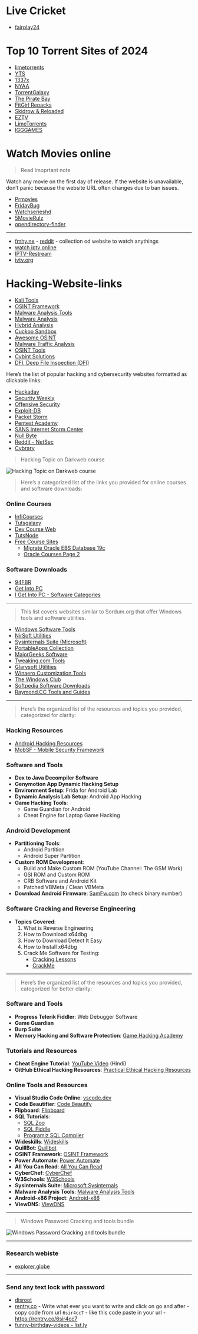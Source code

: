 # Live Cricket 
-  [fairplay24](https://fairplay24.in/)

# Top 10 Torrent Sites of 2024

- [limetorrents](https://www.limetorrents.lol/home)
- [YTS](https://yts.mx/)
- [1337x](http://1337x.to/)
- [NYAA](https://nyaa.si/)
- [TorrentGalaxy](https://torrentgalaxy.to/)
- [The Pirate Bay](http://thepiratebay.org/)
- [FitGirl Repacks](http://fitgirl-repacks.site/)
- [Skidrow & Reloaded](https://www.skidrowreloaded.com/)
- [EZTV](https://eztv.re/)
- [LimeTorrents](https://www.limetorrents.lol/)
- [IGGGAMES](https://igg-games.com)

# Watch Movies online
> Read Imoprtant note

 Watch any movie on the first day of release. If the website is unavailable, don’t panic because the website URL often changes due to ban issues.

- [Prmovies](https://prmovies.im/)
- [FridayBug](https://111.90.150.10/best-rating/)
- [Watchserieshd](https://freeforyou.site/watchserieshd/)
- [5MovieRulz](www.5MovieRulz.shop)
- [opendirectory-finder](https://ewasion.github.io/opendirectory-finder/)

<hr>

- [fmhy.ne](https://fmhy.net/videopiracyguide) - [reddit](https://www.reddit.com/r/Piracy/comments/1d2s8wo/what_is_the_best_free_movieshow_streaming_site_in/?share_id=O4ji3yhVncbJRImyb0tJr&utm_content=1&utm_medium=android_app&utm_name=androidcss&utm_source=share&utm_term=3) - collection od website to watch anythings
- [watch iptv online](https://github.com/iptv-org/awesome-iptv?tab=readme-ov-file)
- [IPTV-Restream](https://github.com/antebrl/IPTV-Restream?tab=readme-ov-file)
- [ivtv.org](https://github.com/iptv-org/iptv)

# Hacking-Website-links

- [Kali Tools](https://www.kali.org/tools/)
- [OSINT Framework](https://osintframework.com/)
- [Malware Analysis Tools](https://malwareanalysis.tools/)
- [Malware Analysis](https://malwareanalysis.com/)
- [Hybrid Analysis](https://www.hybrid-analysis.com/)
- [Cuckoo Sandbox](https://github.com/cuckoosandbox/cuckoo)
- [Awesome OSINT](https://github.com/jivoi/awesome-osint)
- [Malware Traffic Analysis](https://malware-traffic-analysis.net/)
- [OSINT Tools](https://osint.tools/)
- [Cybint Solutions](https://cybintsolutions.com/)
- [DFI, Deep File Inspection (DFI)](https://labs.inquest.net/)

Here’s the list of popular hacking and cybersecurity websites formatted as clickable links:

- [Hackaday](https://hackaday.com/)  
- [Security Weekly](https://securityweekly.com/)  
- [Offensive Security](https://www.offensive-security.com/)  
- [Exploit-DB](https://www.exploit-db.com/)  
- [Packet Storm](https://packetstormsecurity.com/)  
- [Pentest Academy](https://www.pentesteracademy.com/)  
- [SANS Internet Storm Center](https://isc.sans.edu/)  
- [Null Byte](https://null-byte.wonderhowto.com/)  
- [Reddit - NetSec](https://www.reddit.com/r/netsec/)  
- [Cybrary](https://www.cybrary.it/)  

> Hacking Topic on Darkweb course

![Hacking Topic on Darkweb course](https://github.com/HackBugs/Hacking-Website-links/blob/main/Hacking%20Course%20topics.png)

> Here’s a categorized list of the links you provided for online courses and software downloads:

### Online Courses
- [InfiCourses](https://www.inficourses.com/)
- [Tutsgalaxy](https://tutsgalaxy.com/)
- [Dev Course Web](https://devcourseweb.com/tutorials/)
- [TutsNode](https://tutsnode.org/)
- [Free Course Sites](https://freecoursesites.com/)
  - [Migrate Oracle EBS Database 19c](https://freecoursesites.com/migrate-oracle-ebs-database-19c-file-system-to-19c-rac/)
  - [Oracle Courses Page 2](https://freecoursesites.com/page/2/?s=Oracle)

### Software Downloads
- [94FBR](https://94fbr.org/)
- [Get Into PC](https://getintopc.com/)
- [I Get Into PC - Software Categories](https://igetintopc.com/software-categories/)

<hr>

> This list covers websites similar to Sordum.org that offer Windows tools and software utilities.

- [Windows Software Tools](https://www.sordum.org/)
- [NirSoft Utilities](https://www.nirsoft.net/)
- [Sysinternals Suite (Microsoft)](https://learn.microsoft.com/en-us/sysinternals/)
- [PortableApps Collection](https://portableapps.com/)
- [MajorGeeks Software](https://www.majorgeeks.com/)
- [Tweaking.com Tools](https://www.tweaking.com/)
- [Glarysoft Utilities](https://www.glarysoft.com/)
- [Winaero Customization Tools](https://winaero.com/)
- [The Windows Club](https://www.thewindowsclub.com/)
- [Softpedia Software Downloads](https://www.softpedia.com/)
- [Raymond.CC Tools and Guides](https://www.raymond.cc/)

<hr>

> Here’s the organized list of the resources and topics you provided, categorized for clarity:

### Hacking Resources
- [Android Hacking Resources](https://freeeducationweb.com/?s=android+hacking)
- [MobSF - Mobile Security Framework](https://mobsf.live/)

### Software and Tools
- **Dex to Java Decompiler Software**
- **Genymotion App Dynamic Hacking Setup**
- **Environment Setup**: Frida for Android Lab
- **Dynamic Analysis Lab Setup**: Android App Hacking
- **Game Hacking Tools**:
  - Game Guardian for Android
  - Cheat Engine for Laptop Game Hacking

### Android Development
- **Partitioning Tools**:
  - Android Partition
  - Android Super Partition
- **Custom ROM Development**:
  - Build and Make Custom ROM (YouTube Channel: The GSM Work)
  - GSI ROM and Custom ROM
  - CRB Software and Android Kit
  - Patched VBMeta / Clean VBMeta
- **Download Android Firmware**: [SamFw.com](https://samfw.com) (to check binary number)

### Software Cracking and Reverse Engineering
- **Topics Covered**:
  1. What is Reverse Engineering
  2. How to Download x64dbg
  3. How to Download Detect It Easy
  4. How to Install x64dbg
  5. Crack Me Software for Testing:
     - [Cracking Lessons](https://crackinglessons.com/)
     - [CrackMe](https://crackmes.one/)

<hr>

> Here’s the organized list of the resources and topics you provided, categorized for better clarity:

### Software and Tools
- **Progress Telerik Fiddler**: Web Debugger Software
- **Game Guardian**
- **Burp Suite**
- **Memory Hacking and Software Protection**: [Game Hacking Academy](https://gamehacking.academy/lesson/1/2)

### Tutorials and Resources
- **Cheat Engine Tutorial**: [YouTube Video](https://www.youtube.com/watch?v=HmIUJWZ1cZo&list=PLGaefQX49kgREVULItYXYQV1pL_-Xb8u-) (Hindi)
- **GitHub Ethical Hacking Resources**: [Practical Ethical Hacking Resources](https://github.com/TCM-Course-Resources/Practical-Ethical-Hacking-Resources)

### Online Tools and Resources
- **Visual Studio Code Online**: [vscode.dev](https://vscode.dev/)
- **Code Beautifier**: [Code Beautify](https://codebeautify.org/)
- **Flipboard**: [Flipboard](https://flipboard.com/)
- **SQL Tutorials**:
  - [SQL Zoo](https://sqlzoo.net/wiki/SQL_Tutorial)
  - [SQL Fiddle](http://sqlfiddle.com/#!9/cf23fc5)
  - [Programiz SQL Compiler](https://www.programiz.com/sql/online-compiler/)
- **Wideskills**: [Wideskills](https://www.wideskills.com/)
- **QuillBot**: [Quillbot](https://quillbot.com/)
- **OSINT Framework**: [OSINT Framework](https://osintframework.com/)
- **Power Automate**: [Power Automate](https://make.powerautomate.com/environments/6a43d1a0-d8cc-e717-809c-fb4675b241da/home)
- **All You Can Read**: [All You Can Read](https://www.allyoucanread.com/)
- **CyberChef**: [CyberChef](https://gchq.github.io/CyberChef/#input=aGkK)
- **W3Schools**: [W3Schools](https://www.w3schools.com/)
- **Sysinternals Suite**: [Microsoft Sysinternals](https://learn.microsoft.com/en-us/sysinternals/downloads/sysinternals-suite)
- **Malware Analysis Tools**: [Malware Analysis Tools](https://malwareanalysis.tools/)
- **Android-x86 Project**: [Android-x86](https://www.android-x86.org/)
- **ViewDNS**: [ViewDNS](https://viewdns.info/)

<hr>

> Windows Password Cracking and tools bundle

![Windows Password Cracking and tools bundle](https://github.com/HackBugs/Hacking-Website-links/blob/main/Password%20cracking%20os-1.png)

<hr>

### Research webiste 

- [explorer.globe](https://explorer.globe.engineer/)

<hr>

### Send any text lock with password 
- [disroot](https://bin.disroot.org/)
- [rentry.co](https://rentry.co/) - Write what ever you want to write and click on go and after - copy code from url `6sir4cc7` -  like this code paste in your url - https://rentry.co/6sir4cc7
- [funny-birthday-videos - list.ly](https://list.ly/list/3nZ-funny-birthday-videos)
